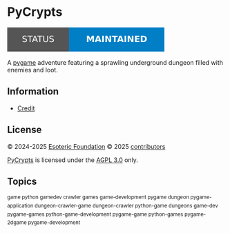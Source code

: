 # PyCrypts

[![Project status: unfinished][status]][root]

A [pygame][pygame] adventure featuring a sprawling underground dungeon filled with enemies and loot.

## Information

- [Credit][credit]

## License

&copy; 2024-2025 [Esoteric Foundation][author-homepage]
&copy; 2025 [contributors][contributors]

[PyCrypts][root] is licensed under the [AGPL 3.0][license] only.

## Topics

<sup>game python gamedev crawler games game-development pygame dungeon pygame-application dungeon-crawler-game dungeon-crawler python-game dungeons game-dev pygame-games python-game-development pygame-game python-games pygame-2dgame pygame-development</sup>

<!-- Link aliases -->

[root]: /
[status]: assets/images/badges/status.svg

<!-- Websites -->

[author-homepage]: https://esoteric.foundation
[contributors]: https://github.com/esotericfoundation/pycrypts/graphs/contributors

[pygame]: https://www.pygame.org

<!-- Files -->

[credit]: ./CREDIT.md
[license]: ../LICENSE
